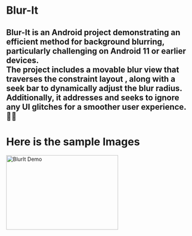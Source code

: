 
# Blur-It 

<H2>Blur-It is an Android project demonstrating an efficient method for background blurring, particularly challenging on Android 11 or earlier devices. 
<br>The project includes a movable blur view that traverses the constraint layout </b>, along with a seek bar to dynamically adjust the blur radius. Additionally, 
  it addresses and seeks to ignore any UI glitches for a smoother user experience. 🙏🏻 </H2>

<H1>Here is the sample Images</H1>
<img src="./your_project_folder/your_gif_file.gif" alt="BlurIt Demo" width="300" height="200">
